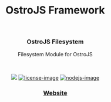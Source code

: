 <div align="center">
  <h1>OstroJS Framework</h1>
  
</div>
<br />

<div align="center">
  <h3>OstroJS Filesystem</h3>
  <p>Filesystem Module for OstroJS</p>
</div>

<br />

<div align="center">

![][javascript-image] [![license-image]][license-url] [![nodejs-image]][npm-url]

</div>

<div align="center">
  <h3>
    <a href="https://ostrojs.com">
      Website
    </a>
   
  </h3>
</div>

 
[javascript-image]: https://img.shields.io/badge/JS-javascript-green
[javascript-url]:  "javascript"

[nodejs-image]: https://img.shields.io/badge/node-%3E%3D%2012.0.0-green
[npm-url]: https://npmjs.org/package/@ostrojs/filesystem "npm"

[license-image]: https://img.shields.io/github/license/ostrojs/filesystem
[license-url]: LICENSE.md "license"